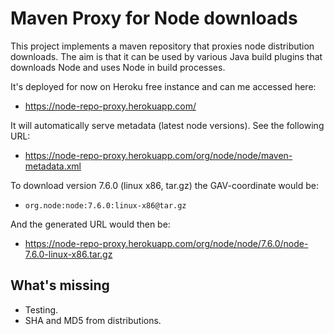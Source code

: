 # Maven Proxy for Node downloads

This project implements a maven repository that proxies node distribution
downloads. The aim is that it can be used by various Java build plugins
that downloads Node and uses Node in build processes.

It's deployed for now on Heroku free instance and can me accessed here:

* https://node-repo-proxy.herokuapp.com/

It will automatically serve metadata (latest node versions). See the
following URL:

* https://node-repo-proxy.herokuapp.com/org/node/node/maven-metadata.xml

To download version 7.6.0 (linux x86, tar.gz) the GAV-coordinate would be:

* `org.node:node:7.6.0:linux-x86@tar.gz`

And the generated URL would then be:

* https://node-repo-proxy.herokuapp.com/org/node/node/7.6.0/node-7.6.0-linux-x86.tar.gz

## What's missing

* Testing.
* SHA and MD5 from distributions.
